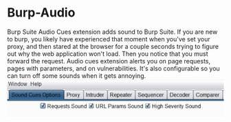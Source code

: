 # Burp-Audio
Burp Suite Audio Cues extension adds sound to Burp Suite.  If you are new to burp, you likely have experienced that moment when you've set your proxy, and then stared at the browser for a couple seconds trying to figure out why the web application won't load.  Then you notice that you must forward the request.  Audio cues extension alerts you on page requests, pages with parameters, and on vulnerabilities.  It's also configurable so you can turn off some sounds when it gets annoying. 
![Burp Audio CUes](https://github.com/PolitoInc/Burp-Audio/blob/master/burpaudio.PNG)
